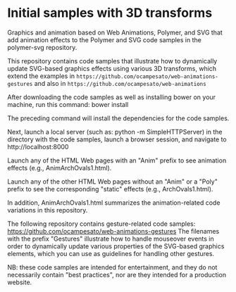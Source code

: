 # Initial samples with 3D transforms 
Graphics and animation based on Web Animations, Polymer, and SVG that add animation effects to the Polymer and SVG code samples in the polymer-svg repository.

This repository contains code samples that illustrate how to dynamically update SVG-based graphics effects using various 3D transforms, which extend the examples in 
`https://github.com/ocampesato/web-animations-gestures` and also in 
`https://github.com/ocampesato/web-animations`

After downloading the code samples as well as installing bower on your machine, run this command: bower install

The preceding command will install the dependencies for the code samples.

Next, launch a local server (such as: python -m SimpleHTTPServer) in the directory with the code samples, launch a browser session, and navigate to http://localhost:8000

Launch any of the HTML Web pages with an "Anim" prefix to see animation effects (e.g., AnimArchOvals1.html).

Launch any of the other HTML Web pages without an "Anim" or a "Poly" prefix to see the corresponding "static" effects (e.g., ArchOvals1.html).

In addition, AnimArchOvals1.html summarizes the animation-related code variations in this repository.

The following repository contains gesture-related code samples: https://github.com/ocampesato/web-animations-gestures The filenames with the prefix "Gestures" illustrate how to handle mouseover events in order to dynamically update various properties of the SVG-based graphics elements, which you can use as guidelines for handling other gestures.

NB: these code samples are intended for entertainment, and they do not necessarily contain "best practices", nor are they intended for a production website.

 
